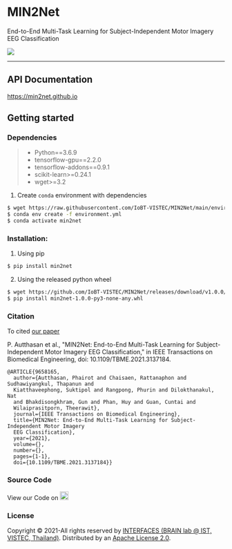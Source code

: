 # MIN2Net

End-to-End Multi-Task Learning for Subject-Independent Motor Imagery EEG Classification

[<img src="https://img.shields.io/badge/DOI-10.1109%2FTBME.2021.3137184-blue">](https://ieeexplore.ieee.org/document/9658165/)

---

## API Documentation
https://min2net.github.io


## Getting started

### Dependencies

> * Python==3.6.9
> * tensorflow-gpu==2.2.0
> * tensorflow-addons==0.9.1
> * scikit-learn>=0.24.1
> * wget>=3.2

1. Create `conda`  environment with dependencies
```bash
$ wget https://raw.githubusercontent.com/IoBT-VISTEC/MIN2Net/main/environment.yml
$ conda env create -f environment.yml
$ conda activate min2net
```

### Installation:

1. Using pip

  ```bash
  $ pip install min2net
  ```

2. Using the released python wheel

  ```bash
  $ wget https://github.com/IoBT-VISTEC/MIN2Net/releases/download/v1.0.0/min2net-1.0.0-py3-none-any.whl
  $ pip install min2net-1.0.0-py3-none-any.whl
  ```

### Citation

To cited [our paper](https://ieeexplore.ieee.org/document/9658165)

P. Autthasan et al., "MIN2Net: End-to-End Multi-Task Learning for Subject-Independent Motor Imagery EEG Classification," in IEEE Transactions on Biomedical Engineering, doi: 10.1109/TBME.2021.3137184.

```
@ARTICLE{9658165,
  author={Autthasan, Phairot and Chaisaen, Rattanaphon and Sudhawiyangkul, Thapanun and 
  Kiatthaveephong, Suktipol and Rangpong, Phurin and Dilokthanakul, Nat 
  and Bhakdisongkhram, Gun and Phan, Huy and Guan, Cuntai and 
  Wilaiprasitporn, Theerawit},
  journal={IEEE Transactions on Biomedical Engineering}, 
  title={MIN2Net: End-to-End Multi-Task Learning for Subject-Independent Motor Imagery 
  EEG Classification}, 
  year={2021},
  volume={},
  number={},
  pages={1-1},
  doi={10.1109/TBME.2021.3137184}}
```

### Source Code 

View our Code on [<img src="[./assets/images/github.png](https://min2net.github.io/assets/images/github.png)" width="20" height="20">](https://github.com/IoBT-VISTEC/MIN2Net)

### License
Copyright &copy; 2021-All rights reserved by [INTERFACES (BRAIN lab @ IST, VISTEC, Thailand)](https://vistec.ist/interfaces).
Distributed by an [Apache License 2.0](https://github.com/IoBT-VISTEC/MIN2Net/tree/master/LICENSE.txt).
